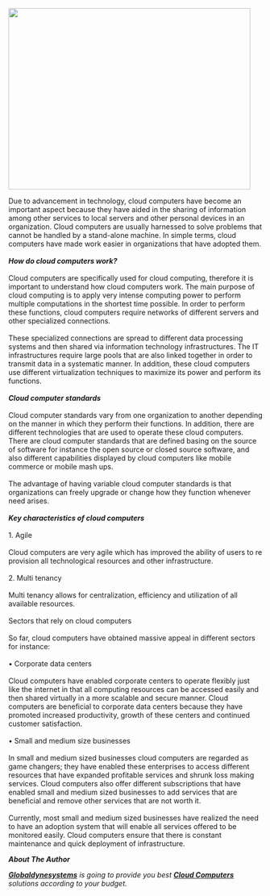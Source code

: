 <p><img src="http://ocdn.eu/images/pulscms/NTc7MDQsMCw1MixhMDAsNTlmOzA2LDFlMCwxNjg_/777cba6f76012d4f6db0e31a0aee388a.jpg" border="0" width="480" height="360" /></p>

<p>Due to advancement in technology, cloud computers have become an important aspect because they have aided in the sharing of information among other services to local servers and other personal devices in an organization. Cloud computers are usually harnessed to solve problems that cannot be handled by a stand-alone machine. In simple terms, cloud computers have made work easier in organizations that have adopted them.<br /><br /><em><strong>How do cloud computers work?</strong></em><br /><br />Cloud computers are specifically used for cloud computing, therefore it is important to understand how cloud computers work. The main purpose of cloud computing is to apply very intense computing power to perform multiple computations in the shortest time possible. In order to perform these functions, cloud computers require networks of different servers and other specialized connections. <br /><br />These specialized connections are spread to different data processing systems and then shared via information technology infrastructures. The IT infrastructures require large pools that are also linked together in order to transmit data in a systematic manner. In addition, these cloud computers use different virtualization techniques to maximize its power and perform its functions.<br /><br /><em><strong>Cloud computer standards</strong></em><br /><br />Cloud computer standards vary from one organization to another depending on the manner in which they perform their functions. In addition, there are different technologies that are used to operate these cloud computers. There are cloud computer standards that are defined basing on the source of software for instance the open source or closed source software, and also different capabilities displayed by cloud computers like mobile commerce or mobile mash ups.<br /><br />The advantage of having variable cloud computer standards is that organizations can freely upgrade or change how they function whenever need arises.<br /><br /><em><strong>Key characteristics of cloud computers</strong></em><br /><br />1.    Agile <br /><br />Cloud computers are very agile which has improved the ability of users to re provision all technological resources and other infrastructure.<br /><br />2.    Multi tenancy<br /><br />Multi tenancy allows for centralization, efficiency and utilization of all available resources.<br /><br />Sectors that rely on cloud computers<br /><br />So far, cloud computers have obtained massive appeal in different sectors for instance:<br /><br />•    Corporate data centers<br /><br />Cloud computers have enabled corporate centers to operate flexibly just like the internet in that all computing resources can be accessed easily and then shared virtually in a more scalable and secure manner. Cloud computers are beneficial to corporate data centers because they have promoted increased productivity, growth of these centers and continued customer satisfaction.<br /><br />•    Small and medium size businesses<br /><br />In small and medium sized businesses cloud computers are regarded as game changers; they have enabled these enterprises to access different resources that have expanded profitable services and shrunk loss making services.  Cloud computers also offer different subscriptions that have enabled small and medium sized businesses to add services that are beneficial and remove other services that are not worth it. <br /><br />Currently, most small and medium sized businesses have realized the need to have an adoption system that will enable all services offered to be monitored easily. Cloud computers ensure that there is constant maintenance and quick deployment of infrastructure.</p>

<p><em><strong>About The Author</strong></em></p>

<p><em><strong><a href="http://www.globaldynesystems.net/">Globaldynesystems</a></strong> is going to provide you best <strong><a href="http://www.globaldynesystems.net/">Cloud Computers</a></strong> solutions according to your budget.</em></p>
